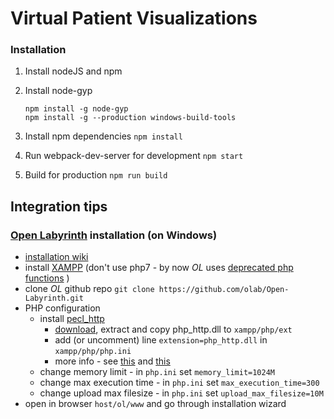 # Virtual Patient Visualizations

### Installation

1. Install nodeJS and npm

2. Install node-gyp
    ```
    npm install -g node-gyp
    npm install -g --production windows-build-tools
    ```
    
3. Install npm dependencies ``` npm install ```

4. Run webpack-dev-server for development ``` npm start ```

5. Build for production ``` npm run build ```

## Integration tips

### [Open Labyrinth](https://github.com/olab/Open-Labyrinth) installation (on Windows)

- [installation wiki](https://github.com/olab/Open-Labyrinth/wiki/Installing-Open-Labyrinth)
- install [XAMPP](https://www.apachefriends.org/pl/download.html) (don't use php7 - by now *OL* uses [deprecated php functions](http://stackoverflow.com/questions/12859942/why-shouldnt-i-use-mysql-functions-in-php) )
- clone *OL* github repo ``` git clone https://github.com/olab/Open-Labyrinth.git ```
- PHP configuration
  - install [pecl_http](https://pecl.php.net/package/pecl_http)
    - [download](http://windows.php.net/downloads/pecl/releases/http/2.5.0/php_http-2.5.0-5.6-ts-vc11-x86.zip), extract and copy php_http.dll to ```xampp/php/ext```
    - add (or uncomment) line ```extension=php_http.dll``` in ```xampp/php/php.ini```
    - more info - see [this](http://stackoverflow.com/questions/2100066/how-do-i-enable-the-php-http-pecl-extension-on-windows) and [this](http://stackoverflow.com/questions/1634726/why-are-there-no-longer-windows-binaries-for-pecl-extensions-like-pecl-http)
  - change memory limit - in ```php.ini``` set ```memory_limit=1024M```
  - change max execution time - in ```php.ini``` set ```max_execution_time=300```
  - change upload max filesize - in ```php.ini``` set ```upload_max_filesize=10M```
- open in browser ```host/ol/www``` and go through installation wizard